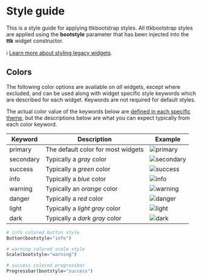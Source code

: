 # Style guide

This is a style guide for applying ttkbootstrap styles. All ttkbootstrap styles are applied using the **bootstyle** parameter that has been injected into the **ttk** widget constructor.

ℹ️ [Learn more about styling legacy widgets](legacywidgets.md).

## Colors

The following color options are available on _all_ widgets, except where excluded, and can be used along with widget specific style keywords which are described for each widget. Keywords are not required for default styles.

The actual color value of the keywords below are [defined in each specific theme](../themes/definitions.md), but the descriptions below are what you can expect typically from each color keyword.

| Keyword   | Description                        | Example                                      |
| --------- | ---------------------------------- | -------------------------------------------- |
| primary   | The default color for most widgets | ![primary](../assets/colors/primary.png)     |
| secondary | Typically a _gray_ color           | ![secondary](../assets/colors/secondary.png) |
| success   | Typically a _green_ color          | ![success](../assets/colors/success.png)     |
| info      | Typically a _blue_ color           | ![info](../assets/colors/info.png)           |
| warning   | Typically an _orange_ color        | ![warning](../assets/colors/warning.png)     |
| danger    | Typically a _red_ color            | ![danger](../assets/colors/danger.png)       |
| light     | Typically a _light gray_ color     | ![light](../assets/colors/light.png)         |
| dark      | Typically a _dark gray_ color      | ![dark](../assets/colors/dark.png)           |


```python
# info colored button style
Button(bootstyle="info")

# warning colored scale style
Scale(bootstyle="warning")

# success colored progressbar
Progressbar(bootstyle="success")
```